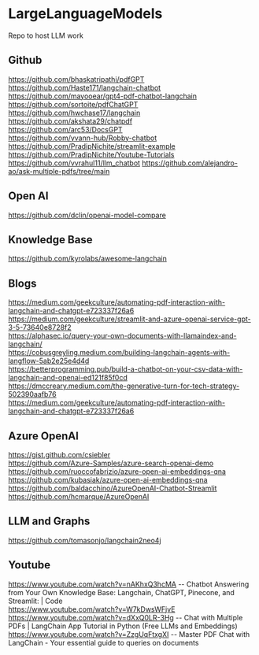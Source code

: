 # LargeLanguageModels
Repo to host LLM work


## Github 
https://github.com/bhaskatripathi/pdfGPT </br>
https://github.com/Haste171/langchain-chatbot </br>
https://github.com/mayooear/gpt4-pdf-chatbot-langchain </br>
https://github.com/sortoite/pdfChatGPT </br>
https://github.com/hwchase17/langchain </br>
https://github.com/akshata29/chatpdf </br>
https://github.com/arc53/DocsGPT </br>
https://github.com/yvann-hub/Robby-chatbot </br>
https://github.com/PradipNichite/streamlit-example </br>
https://github.com/PradipNichite/Youtube-Tutorials </br>
https://github.com/vvrahul11/llm_chatbot
https://github.com/alejandro-ao/ask-multiple-pdfs/tree/main


## Open AI
https://github.com/dclin/openai-model-compare

## Knowledge Base
https://github.com/kyrolabs/awesome-langchain </br>


## Blogs
https://medium.com/geekculture/automating-pdf-interaction-with-langchain-and-chatgpt-e723337f26a6 </br>
https://medium.com/geekculture/streamlit-and-azure-openai-service-gpt-3-5-73640e8728f2 </br>
https://alphasec.io/query-your-own-documents-with-llamaindex-and-langchain/ </br>
https://cobusgreyling.medium.com/building-langchain-agents-with-langflow-5ab2e25e4d4d </br>
https://betterprogramming.pub/build-a-chatbot-on-your-csv-data-with-langchain-and-openai-ed121f85f0cd </br>
https://dmccreary.medium.com/the-generative-turn-for-tech-strategy-502390aafb76 </br>
https://medium.com/geekculture/automating-pdf-interaction-with-langchain-and-chatgpt-e723337f26a6

## Azure OpenAI
https://gist.github.com/csiebler </br>
https://github.com/Azure-Samples/azure-search-openai-demo </br>
https://github.com/ruoccofabrizio/azure-open-ai-embeddings-qna </br>
https://github.com/kubasiak/azure-open-ai-embeddings-qna </br>
https://github.com/baldacchino/AzureOpenAI-Chatbot-Streamlit </br>
https://github.com/hcmarque/AzureOpenAI </br>

## LLM and Graphs
https://github.com/tomasonjo/langchain2neo4j

## Youtube
https://www.youtube.com/watch?v=nAKhxQ3hcMA -- Chatbot Answering from Your Own Knowledge Base: Langchain, ChatGPT, Pinecone, and Streamlit: | Code </br>
https://www.youtube.com/watch?v=W7kDwsWFjvE </br>
https://www.youtube.com/watch?v=dXxQ0LR-3Hg -- Chat with Multiple PDFs | LangChain App Tutorial in Python (Free LLMs and Embeddings) </br>
https://www.youtube.com/watch?v=ZzgUqFtxgXI -- Master PDF Chat with LangChain - Your essential guide to queries on documents </br>
